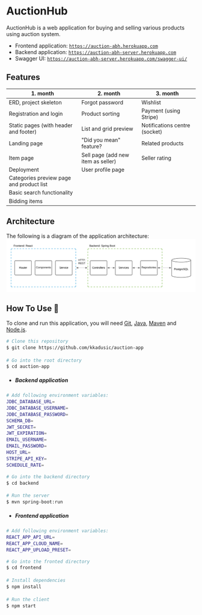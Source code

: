 # AuctionHub

AuctionHub is a web application for buying and selling various products using auction system.

- Frontend application: [`https://auction-abh.herokuapp.com`](https://auction-abh.herokuapp.com/) <br>
- Backend application: [`https://auction-abh-server.herokuapp.com`](https://auction-abh-server.herokuapp.com/) <br>
- Swagger UI: [`https://auction-abh-server.herokuapp.com/swagger-ui/`](https://auction-abh-server.herokuapp.com/swagger-ui/)

## Features

| 1. month | 2. month | 3. month |
| --- | --- | --- |
| ERD, project skeleton | Forgot password | Wishlist |
| Registration and login | Product sorting | Payment (using Stripe) |
| Static pages (with header and footer) | List and grid preview | Notifications centre (socket) |
| Landing page | "Did you mean" feature? | Related products |
| Item page | Sell page (add new item as seller) |  Seller rating |
| Deployment | User profile page  | |
| Categories preview page and product list |  |  |
| Basic search functionality |  |  |
| Bidding items | |  |

## Architecture

The following is a diagram of the application architecture:
![architecture](docs/architecture.png)

## How To Use :wrench:

To clone and run this application, you will need [Git](https://git-scm.com), [Java](https://www.oracle.com/java/technologies/javase-downloads.html),
[Maven](https://maven.apache.org/download.cgi) and [Node.js](https://nodejs.org/en/download/).

```bash
# Clone this repository
$ git clone https://github.com/kkadusic/auction-app

# Go into the root directory
$ cd auction-app
```

- ##### Backend application
```bash
# Add following environment variables:
JDBC_DATABASE_URL=
JDBC_DATABASE_USERNAME=
JDBC_DATABASE_PASSWORD=
SCHEMA_DB=
JWT_SECRET=
JWT_EXPIRATION=
EMAIL_USERNAME=
EMAIL_PASSWORD=
HOST_URL=
STRIPE_API_KEY=
SCHEDULE_RATE=
```

```bash
# Go into the backend directory
$ cd backend

# Run the server
$ mvn spring-boot:run
```

- ##### Frontend application
```bash
# Add following environment variables:
REACT_APP_API_URL=
REACT_APP_CLOUD_NAME=
REACT_APP_UPLOAD_PRESET=
```

```bash
# Go into the fronted directory
$ cd frontend

# Install dependencies
$ npm install

# Run the client
$ npm start
```

